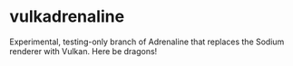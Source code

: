 # vulkadrenaline
Experimental, testing-only branch of Adrenaline that replaces the Sodium renderer with Vulkan. Here be dragons!
